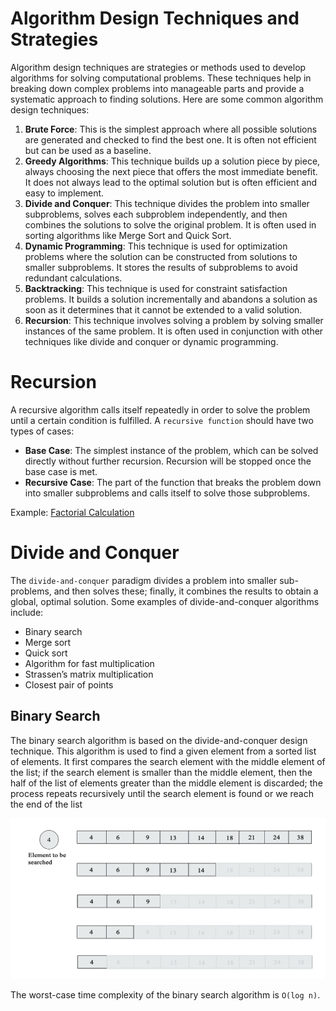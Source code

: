 # Algorithm Design Techniques and Strategies

Algorithm design techniques are strategies or methods used to develop algorithms for solving computational problems. These techniques help in breaking down complex problems into manageable parts and provide a systematic approach to finding solutions. Here are some common algorithm design techniques:

1. **Brute Force**: This is the simplest approach where all possible solutions are generated and checked to find the best one. It is often not efficient but can be used as a baseline.
2. **Greedy Algorithms**: This technique builds up a solution piece by piece, always choosing the next piece that offers the most immediate benefit. It does not always lead to the optimal solution but is often efficient and easy to implement.
3. **Divide and Conquer**: This technique divides the problem into smaller subproblems, solves each subproblem independently, and then combines the solutions to solve the original problem. It is often used in sorting algorithms like Merge Sort and Quick Sort.
4. **Dynamic Programming**: This technique is used for optimization problems where the solution can be constructed from solutions to smaller subproblems. It stores the results of subproblems to avoid redundant calculations.
5. **Backtracking**: This technique is used for constraint satisfaction problems. It builds a solution incrementally and abandons a solution as soon as it determines that it cannot be extended to a valid solution.
6. **Recursion**: This technique involves solving a problem by solving smaller instances of the same problem. It is often used in conjunction with other techniques like divide and conquer or dynamic programming.

# Recursion

A recursive algorithm calls itself repeatedly in order to solve the problem until a certain condition is fulfilled. A `recursive function` should have two types of cases:

- **Base Case**: The simplest instance of the problem, which can be solved directly without further recursion. Recursion will be stopped once the base case is met.
- **Recursive Case**: The part of the function that breaks the problem down into smaller subproblems and calls itself to solve those subproblems.

Example: [Factorial Calculation](./factorial.py)

# Divide and Conquer

The `divide-and-conquer` paradigm divides a problem into smaller sub-problems, and then solves these; finally, it combines the results to obtain a global, optimal solution. Some examples of divide-and-conquer algorithms include:

- Binary search
- Merge sort
- Quick sort
- Algorithm for fast multiplication
- Strassen’s matrix multiplication
- Closest pair of points

## Binary Search

The binary search algorithm is based on the divide-and-conquer design technique. This algorithm is used to find a given element from a sorted list of elements. It first compares the search element with the middle element of the list; if the search element is smaller than the middle element, then the half of the list of elements greater than the middle element is discarded; the process repeats recursively until the search element is found or we reach the end of the list

![alt text](image.png)

The worst-case time complexity of the binary search algorithm is `O(log n)`.
